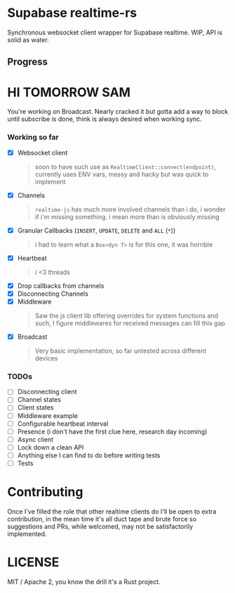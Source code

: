 # Supabase realtime-rs

Synchronous websocket client wrapper for Supabase realtime. WIP, API is solid as water.

## Progress

# HI TOMORROW SAM
You're working on Broadcast. Nearly cracked it but gotta add a way to block until subscribe is done, think is always desired when working sync.

### Working so far

 - [x] Websocket client
   > soon to have such use as `RealtimeClient::connect(endpoint)`, currently uses ENV vars, messy and hacky but was quick to implement 
 - [x] Channels
   >`realtime-js` has much more involved channels than i do, i wonder if i'm missing something. i mean more than is obviously missing
 - [x] Granular Callbacks (`INSERT`, `UPDATE`, `DELETE` and `ALL` (`*`))
   > i had to learn what a `Box<dyn T>` is for this one, it was horrible
 - [x] Heartbeat
   > i <3 threads
- [x] Drop callbacks from channels
- [x] Disconnecting Channels
- [x] Middleware
  > Saw the js client lib offering overrides for system functions and such, I figure middlewares for received messages can fill this gap
- [x] Broadcast
  > Very basic implementation, so far untested across different devices

### TODOs

- [ ] Disconnecting client
- [ ] Channel states
- [ ] Client states
- [ ] Middleware example
- [ ] Configurable heartbeat interval
- [ ] Presence (i don't have the first clue here, research day incoming)
- [ ] Async client
- [ ] Lock down a clean API
- [ ] Anything else I can find to do before writing tests
- [ ] Tests

# Contributing

Once I've filled the role that other realtime clients do I'll be open to extra contribution, in the mean time it's all duct tape and brute force so suggestions and PRs, while welcomed, may not be satisfactorily implemented.

# LICENSE

MIT / Apache 2, you know the drill it's a Rust project.

